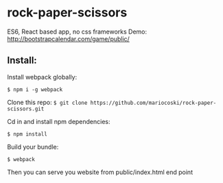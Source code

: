 # rock-paper-scissors
ES6, React based app, no css frameworks
Demo: http://bootstrapcalendar.com/game/public/

## Install:

Install webpack globally:

`$ npm i -g webpack`

Clone this repo:
`$ git clone https://github.com/mariocoski/rock-paper-scissors.git`

Cd in and install npm dependencies:

`$ npm install`

Build your bundle:

`$ webpack`

Then you can serve you website from public/index.html end point
